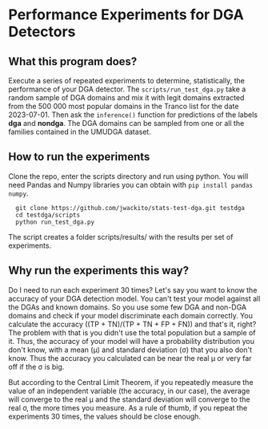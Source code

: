 # Performance Experiments for DGA Detectors
## What this program does?
Execute a series of repeated experiments to determine, statistically, the performance of your DGA detector. The `scripts/run_test_dga.py` take a random sample of DGA domains and mix it with legit domains extracted from the 500 000 most popular domains in the Tranco list for the date 2023-07-01. Then ask the `inference()` function for predictions of the labels **dga** and **nondga**. The DGA domains can be sampled from one or all the families contained in the UMUDGA dataset.

## How to run the experiments
Clone the repo, enter the scripts directory and run using python. You will need Pandas and Numpy libraries you can obtain with `pip install pandas numpy`.

```
  git clone https://github.com/jwackito/stats-test-dga.git testdga
  cd testdga/scripts
  python run_test_dga.py
```
The script creates a folder scripts/results/ with the results per set of experiments.

## Why run the experiments this way?
Do I need to run each experiment 30 times? Let's say you want to know the accuracy of your DGA detection model. You can't test your model against all the DGAs and known domains. So you use some few DGA and non-DGA domains and check if your model discriminate each domain correctly. You calculate the accuracy ((TP + TN)/(TP + TN + FP + FN)) and that's it, right? The problem with that is you didn't use the total population but a sample of it. Thus, the accuracy of your model will have a probability distribution you don't know, with a mean (μ) and standard deviation (σ) that you also don't know. Thus the accuracy you calculated can be near the real μ or very far off if the σ is big.

But according to the Central Limit Theorem, if you repeatedly measure the value of an independent variable (the accuracy, in our case), the average will converge to the real μ and the standard deviation will converge to the real σ, the more times you measure. As a rule of thumb, if you repeat the experiments 30 times, the values should be close enough.

